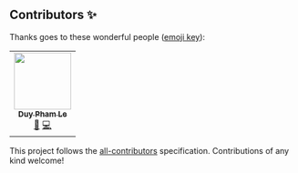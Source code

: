 
## Contributors ✨

Thanks goes to these wonderful people ([emoji key](https://allcontributors.org/docs/en/emoji-key)):

<!-- ALL-CONTRIBUTORS-LIST:START - Do not remove or modify this section -->
<!-- prettier-ignore-start -->
<!-- markdownlint-disable -->
<table>
  <tr>
    <td align="center"><a href="https://github.com/phamleduy04"><img src="https://avatars2.githubusercontent.com/u/32657584?v=4" width="100px;" alt=""/><br /><sub><b>Duy Pham Le</b></sub></a><br /><a href="https://github.com/phamleduy04/chatvoinguoila/issues?q=author%3Aphamleduy04" title="Bug reports">🐛</a> <a href="https://github.com/phamleduy04/chatvoinguoila/commits?author=phamleduy04" title="Code">💻</a></td>
  </tr>
</table>

<!-- markdownlint-enable -->
<!-- prettier-ignore-end -->
<!-- ALL-CONTRIBUTORS-LIST:END -->

This project follows the [all-contributors](https://github.com/all-contributors/all-contributors) specification. Contributions of any kind welcome!